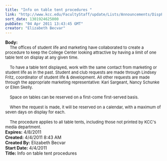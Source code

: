 ```yaml
---
title: "Info on table tent procedures "
link: "http://www.kcc.edu/FacultyStaff/update/Lists/Announcements/DispForm.aspx?ID=196"
sort_date: 1301924625000
pubDate: "04 Apr 2011 13:43:45 GMT"
creator: "Elizabeth Becvar"
---
```


<div><b>Body:</b> <div class=ExternalClass5D9DF141243146E3A123A5306B250F6C><div><font size=2>    The offices of student life and marketing have collaborated to create a procedure to keep the College Center looking attractive by having a limit of one table tent on display at any given time. </font></div><font size=2>
<div><br>    To have a table tent displayed, work with the same contact from marketing or student life as in the past. Student and club requests are made through Lindsey Fritz, coordinator of student life &amp; development. All other requests are made through the appropriate marketing representative: Kari Sargeant, Nancy Schunke or Ellen Skelly.</div>
<div><br>    Space on tables can be reserved on a first-come first-served basis.</div>
<div><br>    When the request is made, it will be reserved on a calendar, with a maximum of seven days on display for each.</div>
<div><br>    The procedure applies to all table tents, including those not printed by KCC's media department. <br></div></font></div></div>
<div><b>Expires:</b> 4/8/2011</div>
<div><b>Created:</b> 4/4/2011 8:43 AM</div>
<div><b>Created By:</b> Elizabeth Becvar</div>
<div><b>Start Date:</b> 4/4/2011</div>
<div><b>Title:</b> Info on table tent procedures </div>
